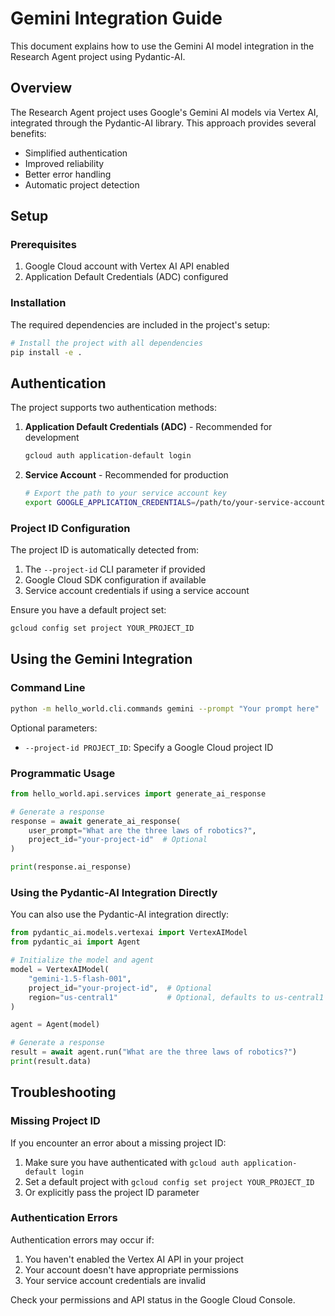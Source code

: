 # Gemini Integration Guide

This document explains how to use the Gemini AI model integration in the Research Agent project using Pydantic-AI.

## Overview

The Research Agent project uses Google's Gemini AI models via Vertex AI, integrated through the Pydantic-AI library. This approach provides several benefits:

- Simplified authentication
- Improved reliability
- Better error handling
- Automatic project detection

## Setup

### Prerequisites

1. Google Cloud account with Vertex AI API enabled
2. Application Default Credentials (ADC) configured

### Installation

The required dependencies are included in the project's setup:

```bash
# Install the project with all dependencies
pip install -e .
```

## Authentication

The project supports two authentication methods:

1. **Application Default Credentials (ADC)** - Recommended for development
   ```bash
   gcloud auth application-default login
   ```

2. **Service Account** - Recommended for production
   ```bash
   # Export the path to your service account key
   export GOOGLE_APPLICATION_CREDENTIALS=/path/to/your-service-account-key.json
   ```

### Project ID Configuration

The project ID is automatically detected from:

1. The `--project-id` CLI parameter if provided
2. Google Cloud SDK configuration if available
3. Service account credentials if using a service account

Ensure you have a default project set:

```bash
gcloud config set project YOUR_PROJECT_ID
```

## Using the Gemini Integration

### Command Line

```bash
python -m hello_world.cli.commands gemini --prompt "Your prompt here"
```

Optional parameters:
- `--project-id PROJECT_ID`: Specify a Google Cloud project ID

### Programmatic Usage

```python
from hello_world.api.services import generate_ai_response

# Generate a response
response = await generate_ai_response(
    user_prompt="What are the three laws of robotics?",
    project_id="your-project-id"  # Optional
)

print(response.ai_response)
```

### Using the Pydantic-AI Integration Directly

You can also use the Pydantic-AI integration directly:

```python
from pydantic_ai.models.vertexai import VertexAIModel
from pydantic_ai import Agent

# Initialize the model and agent
model = VertexAIModel(
    "gemini-1.5-flash-001",
    project_id="your-project-id",  # Optional
    region="us-central1"           # Optional, defaults to us-central1
)

agent = Agent(model)

# Generate a response
result = await agent.run("What are the three laws of robotics?")
print(result.data)
```

## Troubleshooting

### Missing Project ID

If you encounter an error about a missing project ID:

1. Make sure you have authenticated with `gcloud auth application-default login`
2. Set a default project with `gcloud config set project YOUR_PROJECT_ID`
3. Or explicitly pass the project ID parameter

### Authentication Errors

Authentication errors may occur if:

1. You haven't enabled the Vertex AI API in your project
2. Your account doesn't have appropriate permissions
3. Your service account credentials are invalid

Check your permissions and API status in the Google Cloud Console. 